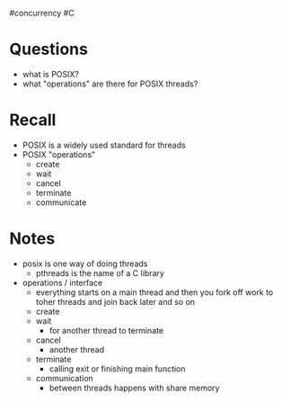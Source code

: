 #concurrency  #C 

# Questions

- what is POSIX?
- what "operations" are there for POSIX threads?

# Recall

- POSIX is a widely used standard for threads
- POSIX "operations"
	- create
	- wait
	- cancel
	- terminate
	- communicate

# Notes

- posix is one way of doing threads
	- pthreads is the name of a C library
- operations / interface
	- everything starts on a main thread and then you fork off work to toher threads and join back later and so on
	- create
	- wait
		- for another thread to terminate
	- cancel
		- another thread
	- terminate
		- calling exit or finishing main function
	- communication 
		- between threads happens with share memory